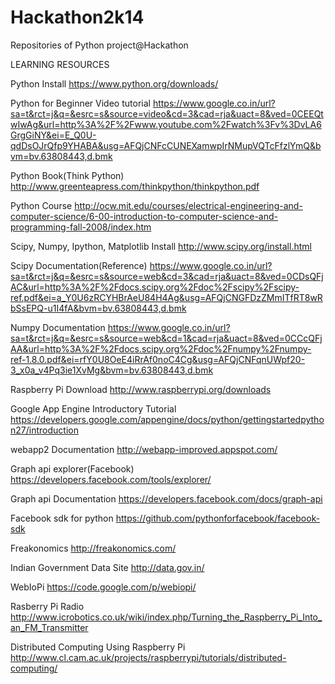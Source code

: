 Hackathon2k14
=============

Repositories of Python project@Hackathon

LEARNING RESOURCES

Python Install
https://www.python.org/downloads/

Python for Beginner Video tutorial
https://www.google.co.in/url?sa=t&rct=j&q=&esrc=s&source=video&cd=3&cad=rja&uact=8&ved=0CEEQtwIwAg&url=http%3A%2F%2Fwww.youtube.com%2Fwatch%3Fv%3DvLA6GrgGiNY&ei=E_Q0U-qdDsOJrQfp9YHABA&usg=AFQjCNFcCUNEXamwpIrNMupVQTcFfzlYmQ&bvm=bv.63808443,d.bmk

Python Book(Think Python)
http://www.greenteapress.com/thinkpython/thinkpython.pdf

Python Course
http://ocw.mit.edu/courses/electrical-engineering-and-computer-science/6-00-introduction-to-computer-science-and-programming-fall-2008/index.htm

Scipy, Numpy, Ipython, Matplotlib  Install 
http://www.scipy.org/install.html

Scipy Documentation(Reference)
https://www.google.co.in/url?sa=t&rct=j&q=&esrc=s&source=web&cd=3&cad=rja&uact=8&ved=0CDsQFjAC&url=http%3A%2F%2Fdocs.scipy.org%2Fdoc%2Fscipy%2Fscipy-ref.pdf&ei=a_Y0U6zRCYHBrAeU84H4Ag&usg=AFQjCNGFDzZMmITfRT8wRbSsEPQ-u1I4fA&bvm=bv.63808443,d.bmk

Numpy Documentation 
https://www.google.co.in/url?sa=t&rct=j&q=&esrc=s&source=web&cd=1&cad=rja&uact=8&ved=0CCcQFjAA&url=http%3A%2F%2Fdocs.scipy.org%2Fdoc%2Fnumpy%2Fnumpy-ref-1.8.0.pdf&ei=rfY0U8OeE4iRrAf0noC4Cg&usg=AFQjCNFqnUWpf20-3_x0a_v4Pq3ie1XvMg&bvm=bv.63808443,d.bmk

Raspberry Pi Download
http://www.raspberrypi.org/downloads

Google App Engine Introductory Tutorial
https://developers.google.com/appengine/docs/python/gettingstartedpython27/introduction

webapp2 Documentation
http://webapp-improved.appspot.com/

Graph api explorer(Facebook)
https://developers.facebook.com/tools/explorer/

Graph api Documentation
https://developers.facebook.com/docs/graph-api

Facebook sdk for python
https://github.com/pythonforfacebook/facebook-sdk

Freakonomics
http://freakonomics.com/

Indian Government Data Site 
http://data.gov.in/

WebIoPi
https://code.google.com/p/webiopi/

Rasberry Pi Radio
http://www.icrobotics.co.uk/wiki/index.php/Turning_the_Raspberry_Pi_Into_an_FM_Transmitter

Distributed Computing Using Raspberry Pi
http://www.cl.cam.ac.uk/projects/raspberrypi/tutorials/distributed-computing/

